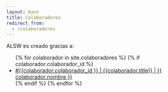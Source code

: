 ```yaml
---
layout: base
title: Colaboradores
redirect_from:
  - /colaboradores
---
```


ALSW es creado gracias a:
<ul>
  {% for colaborador in site.colaboradores %}
    {% if colaborador.colaborador_id %}
    <li>
      <a href="{{ colaborador.url }}" >#{{colaborador.colaborador_id }} | {{colaborador.title}} | {{ colaborador.nombre }}</a>
    </li>
    {% endif %}
  {% endfor %}
</ul>
